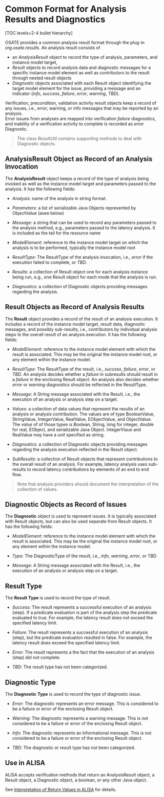 <!--
Copyright (c) 2004-2024 Carnegie Mellon University and others. (see Contributors file). 
All Rights Reserved.

NO WARRANTY. ALL MATERIAL IS FURNISHED ON AN "AS-IS" BASIS. CARNEGIE MELLON UNIVERSITY MAKES NO WARRANTIES OF ANY
KIND, EITHER EXPRESSED OR IMPLIED, AS TO ANY MATTER INCLUDING, BUT NOT LIMITED TO, WARRANTY OF FITNESS FOR PURPOSE
OR MERCHANTABILITY, EXCLUSIVITY, OR RESULTS OBTAINED FROM USE OF THE MATERIAL. CARNEGIE MELLON UNIVERSITY DOES NOT
MAKE ANY WARRANTY OF ANY KIND WITH RESPECT TO FREEDOM FROM PATENT, TRADEMARK, OR COPYRIGHT INFRINGEMENT.

This program and the accompanying materials are made available under the terms of the Eclipse Public License 2.0
which is available at https://www.eclipse.org/legal/epl-2.0/
SPDX-License-Identifier: EPL-2.0

Created, in part, with funding and support from the United States Government. (see Acknowledgments file).

This program includes and/or can make use of certain third party source code, object code, documentation and other
files ("Third Party Software"). The Third Party Software that is used by this program is dependent upon your system
configuration. By using this program, You agree to comply with any and all relevant Third Party Software terms and
conditions contained in any such Third Party Software or separate license file distributed with such Third Party
Software. The parties who own the Third Party Software ("Third Party Licensors") are intended third party benefici-
aries to this license with respect to the terms applicable to their Third Party Software. Third Party Software li-
censes only apply to the Third Party Software and not any other portion of this program or this program as a whole.
-->
# Common Format for Analysis Results and Diagnostics

[TOC levels=2-4 bullet hierarchy]


OSATE provides a common analysis result format through the plug-in
*org.osate.results*. An analysis result consists of 
* an *AnalysisResult* object to record the type of analysis, parameters, and instance model target,
* *Result* objects to record analysis data and diagnostic messages for a specific instance model element as well as contributors to the result through nested result objects
* *Diagnostic* objects associated with each Result object identifying the target model element for the issue, providing a message and an indicator (*info*, *success*, *failure*, *error*, *warning*, *TBD*).

Verification, precondition, validation activity result objects keep
a record of any issues, i.e., error, warning, or info messages that may be reported by an analysis.  
Error issues from analyses are mapped into verification *failure* diagnostics, and inability of a verification activity to complete is recorded as *error* Diagnostic.

> The class *ResultUtil* contains supporting methods to deal with Diagnostic objects.

## AnalysisResult Object as Record of an Analysis Invocation

The **AnalysisResult** object keeps a record of the type of analysis being invoked as well as the instance model target and parameters passed to the analysis. It has the following fields:

* *Analysis*: name of the analysis in string format. 

* *Parameters*: a list of serializable Java Objects represented by ObjectValue (asee below)

* *Message*: a string that can be used to record any parameters passed to the analysis method, e.g., parameters passed to the latency analysis. It is included as the tail for the resource name

* *ModelElement*: reference to the instance model target on which the analysis is to be performed, typically the instance model root

* *ResultType*: The ResultType of the analysis invocation, i.e., *error* if the execution failed to complete, or *TBD*.  

* *Results*: a collection of Result object one for each analysis instance being run, e.g., one Result object for each mode that the analysis is run.

* *Diagnostics*: a collection of Diagnostic objects providing messages regarding the analysis.


## Result Objects as Record of Analysis Results

The **Result** object provides a record of the result of an analysis execution. It includes a record of the instance model target, result data, diagnostic messages, and possibly sub-results, i.e., contributors by individual analysis steps to the overall result of an analysis execution. It has the following fields:

* *ModelElement*: reference to the instance model element with which the result is associated. This may be the original the instance model root, or any element within the instance model.

* *ResultType*: The ResultType of the result, i.e., *success*, *failure*, *error*, or *TBD*.  An analysis decides whether a *failure* in subresults should result in a *failure* in the enclosing Result object. An analysis also decides whether *error* or *warning* diagnostics should be reflected in the ResultType.  

* *Message*: A String message associated with the Result, i.e., the execution of an analysis or analysis step on a target. 

* *Values*: a collection of data values that represent the results of an analysis or analysis contribution. The values are of type BooleanValue, StringValue, IntegerValue, RealValue, EObjectValue, and ObjectValue. The *value* of of those types is Boolean, String, long for integer, double for real, EObject, and serializable Java Object. IntegerVlaue and RealValue may have a *unit* specified as string. 

* *Diagnostics*: a collection of Diagnostic objects providing messages regarding the analysis execution reflected in the Result object.

* *SubResults*: a collection of Result objects that represent contributions to the overall result of an analysis. For example, latency analysis uses sub-results to record latency contributions by elements of an end to end flow.

> Note that analysis providers should document the interpretation of the collection of values. 


## Diagnostic Objects as Record of Issues

The **Diagnostic** object is used to represent issues. It is typically associated with Result objects, but can also be used separate from Result objects. 
It has the following fields:

* *ModelElement*: reference to the instance model element with which the result is associated. This may be the original the instance model root, or any element within the instance model.

* *Type*: The DiagnosticType of the result, i.e., *info*, *warning*, *error*, or *TBD*.  

* *Message*: A String message associated with the Result, i.e., the execution of an analysis or analysis step on a target. 

## Result Type

The **Result Type** is used to record the type of result.

* *Success*: The result represents a successful execution of an analysis (step). If a predicate evaluation is part of the analysis step the predicate evaluated to true.  For example, the latency result does not exceed the specified latency limit.

* *Failure*: The result represents a successful execution of an analysis (step), but the predicate evaluation resulted in false. For example, the latency result does exceed the specified latency limit.

* *Error*: The result represents a the fact that the execution of an analysis (step) did not complete. 

* *TBD*: The result type has not been categorized.

## Diagnostic Type

The **Diagnostic Type** is used to record the type of diagnostic issue.

* *Error*: The diagnostic represents an error message. This is considered to be a failure or error of the enclosing Result object.

* *Warning*: The diagnostic represents a warning message. This is not considered to be a failure or error of the enclosing Result object.

* *Info*: The diagnostic represents an informational message. This is not considered to be a failure or error of the enclosing Result object.

* *TBD*: The diagnostic or result type has not been categorized.


## Use in ALISA

ALISA accepts verification methods that return an AnalysisResult object, a Result object, a Diagnostic object, a boolean, or any other Java object.

See [Interpretation of Return Values in ALISA](VerifyDoc.html#interpretation-of-return) for details.